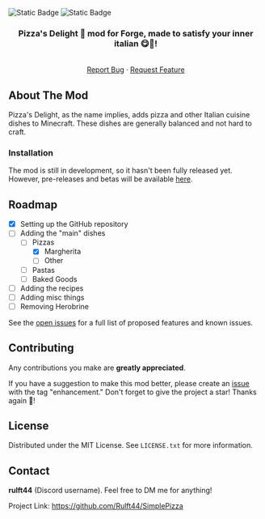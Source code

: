 ![Static Badge](https://img.shields.io/badge/-CurseForge-white?style=for-the-badge&logo=curseforge&logoColor=white&color=f16436)
![Static Badge](https://img.shields.io/badge/-Modrinth-white?style=for-the-badge&logo=modrinth&logoColor=white&color=%231bd96a)



<h3 align="center">  Pizza's Delight 🍕 mod for Forge, made to satisfy your inner italian 😋🤤!</h3>
  <p align="center">
    <br />
    <a href="https://github.com/Rulft44/SimplePizza/issues">Report Bug</a>
    ·
    <a href="https://github.com/Rulft44/SimplePizza/issues">Request Feature</a>
  </p>




<!-- ABOUT THE PROJECT -->
## About The Mod

Pizza's Delight, as the name implies, adds pizza and other Italian cuisine dishes to Minecraft. These dishes are generally balanced and not hard to craft.


### Installation

The mod is still in development, so it hasn't been fully released yet. However, pre-releases and betas will be available [here](https://github.com/Rulft44/SimplePizza/releases).


<!-- ROADMAP -->
## Roadmap

- [x] Setting up the GitHub repository
- [ ] Adding the "main" dishes
  - [ ] Pizzas
    - [X] Margherita
    - [ ] Other
  - [ ] Pastas
  - [ ] Baked Goods
- [ ] Adding the recipes
- [ ] Adding misc things
- [ ] Removing Herobrine

See the [open issues](https://github.com/Rulft44/SimplePizza/issues) for a full list of proposed features and known issues.


<!-- CONTRIBUTING -->
## Contributing

Any contributions you make are **greatly appreciated**.

If you have a suggestion to make this mod better, please create an [issue](https://github.com/Rulft44/SimplePizza/issues) with the tag "enhancement."
Don't forget to give the project a star! Thanks again 🤗!



<!-- LICENSE -->
## License

Distributed under the MIT License. See `LICENSE.txt` for more information.


<!-- CONTACT -->
## Contact


**rulft44** (Discord username). 
Feel free to DM me for anything!


Project Link: https://github.com/Rulft44/SimplePizza
